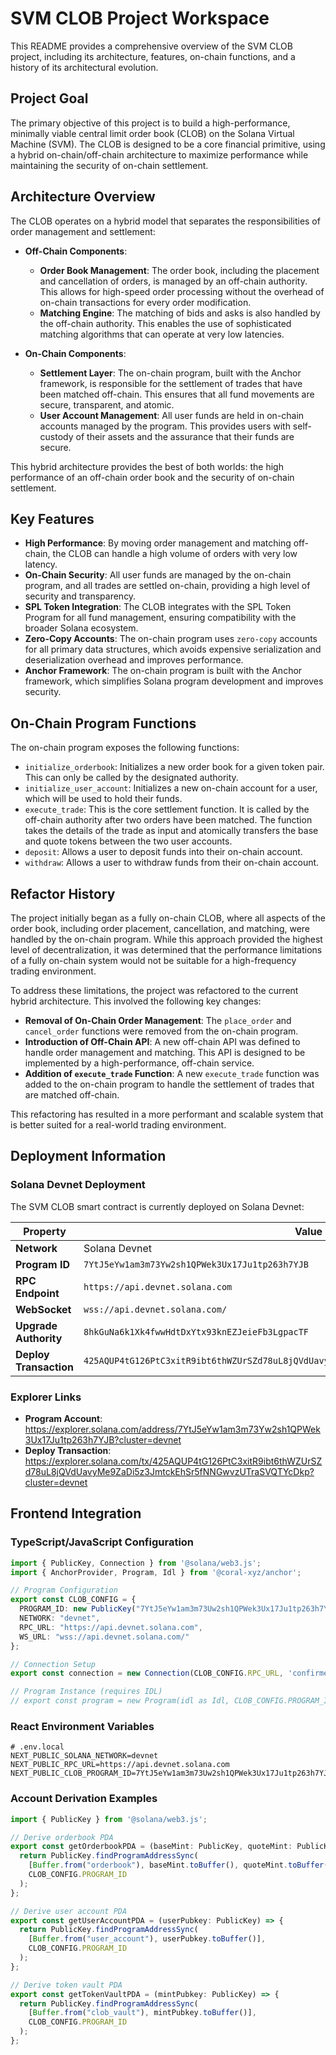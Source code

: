 # SVM CLOB Project Workspace

This README provides a comprehensive overview of the SVM CLOB project, including its architecture, features, on-chain functions, and a history of its architectural evolution.

## Project Goal

The primary objective of this project is to build a high-performance, minimally viable central limit order book (CLOB) on the Solana Virtual Machine (SVM). The CLOB is designed to be a core financial primitive, using a hybrid on-chain/off-chain architecture to maximize performance while maintaining the security of on-chain settlement.

## Architecture Overview

The CLOB operates on a hybrid model that separates the responsibilities of order management and settlement:

-   **Off-Chain Components**:
    -   **Order Book Management**: The order book, including the placement and cancellation of orders, is managed by an off-chain authority. This allows for high-speed order processing without the overhead of on-chain transactions for every order modification.
    -   **Matching Engine**: The matching of bids and asks is also handled by the off-chain authority. This enables the use of sophisticated matching algorithms that can operate at very low latencies.

-   **On-Chain Components**:
    -   **Settlement Layer**: The on-chain program, built with the Anchor framework, is responsible for the settlement of trades that have been matched off-chain. This ensures that all fund movements are secure, transparent, and atomic.
    -   **User Account Management**: All user funds are held in on-chain accounts managed by the program. This provides users with self-custody of their assets and the assurance that their funds are secure.

This hybrid architecture provides the best of both worlds: the high performance of an off-chain order book and the security of on-chain settlement.

## Key Features

-   **High Performance**: By moving order management and matching off-chain, the CLOB can handle a high volume of orders with very low latency.
-   **On-Chain Security**: All user funds are managed by the on-chain program, and all trades are settled on-chain, providing a high level of security and transparency.
-   **SPL Token Integration**: The CLOB integrates with the SPL Token Program for all fund management, ensuring compatibility with the broader Solana ecosystem.
-   **Zero-Copy Accounts**: The on-chain program uses `zero-copy` accounts for all primary data structures, which avoids expensive serialization and deserialization overhead and improves performance.
-   **Anchor Framework**: The on-chain program is built with the Anchor framework, which simplifies Solana program development and improves security.

## On-Chain Program Functions

The on-chain program exposes the following functions:

-   `initialize_orderbook`: Initializes a new order book for a given token pair. This can only be called by the designated authority.
-   `initialize_user_account`: Initializes a new on-chain account for a user, which will be used to hold their funds.
-   `execute_trade`: This is the core settlement function. It is called by the off-chain authority after two orders have been matched. The function takes the details of the trade as input and atomically transfers the base and quote tokens between the two user accounts.
-   `deposit`: Allows a user to deposit funds into their on-chain account.
-   `withdraw`: Allows a user to withdraw funds from their on-chain account.

## Refactor History

The project initially began as a fully on-chain CLOB, where all aspects of the order book, including order placement, cancellation, and matching, were handled by the on-chain program. While this approach provided the highest level of decentralization, it was determined that the performance limitations of a fully on-chain system would not be suitable for a high-frequency trading environment.

To address these limitations, the project was refactored to the current hybrid architecture. This involved the following key changes:

-   **Removal of On-Chain Order Management**: The `place_order` and `cancel_order` functions were removed from the on-chain program.
-   **Introduction of Off-Chain API**: A new off-chain API was defined to handle order management and matching. This API is designed to be implemented by a high-performance, off-chain service.
-   **Addition of `execute_trade` Function**: A new `execute_trade` function was added to the on-chain program to handle the settlement of trades that are matched off-chain.

This refactoring has resulted in a more performant and scalable system that is better suited for a real-world trading environment.

## Deployment Information

### Solana Devnet Deployment

The SVM CLOB smart contract is currently deployed on Solana Devnet:

| Property | Value |
|----------|-------|
| **Network** | Solana Devnet |
| **Program ID** | `7YtJ5eYw1am3m73Yw2sh1QPWek3Ux17Ju1tp263h7YJB` |
| **RPC Endpoint** | `https://api.devnet.solana.com` |
| **WebSocket** | `wss://api.devnet.solana.com/` |
| **Upgrade Authority** | `8hkGuNa6k1Xk4fwwHdtDxYtx93knEZJeieFb3LgpacTF` |
| **Deploy Transaction** | `425AQUP4tG126PtC3xitR9ibt6thWZUrSZd78uL8jQVdUavyMe9ZaDi5z3JmtckEhSr5fNNGwvzUTraSVQTYcDkp` |

### Explorer Links

- **Program Account**: https://explorer.solana.com/address/7YtJ5eYw1am3m73Yw2sh1QPWek3Ux17Ju1tp263h7YJB?cluster=devnet
- **Deploy Transaction**: https://explorer.solana.com/tx/425AQUP4tG126PtC3xitR9ibt6thWZUrSZd78uL8jQVdUavyMe9ZaDi5z3JmtckEhSr5fNNGwvzUTraSVQTYcDkp?cluster=devnet

## Frontend Integration

### TypeScript/JavaScript Configuration

```typescript
import { PublicKey, Connection } from '@solana/web3.js';
import { AnchorProvider, Program, Idl } from '@coral-xyz/anchor';

// Program Configuration
export const CLOB_CONFIG = {
  PROGRAM_ID: new PublicKey("7YtJ5eYw1am3m73Uw2sh1QPWek3Ux17Ju1tp263h7YJB"),
  NETWORK: "devnet",
  RPC_URL: "https://api.devnet.solana.com",
  WS_URL: "wss://api.devnet.solana.com/"
};

// Connection Setup
export const connection = new Connection(CLOB_CONFIG.RPC_URL, 'confirmed');

// Program Instance (requires IDL)
// export const program = new Program(idl as Idl, CLOB_CONFIG.PROGRAM_ID, provider);
```

### React Environment Variables

```env
# .env.local
NEXT_PUBLIC_SOLANA_NETWORK=devnet
NEXT_PUBLIC_RPC_URL=https://api.devnet.solana.com
NEXT_PUBLIC_CLOB_PROGRAM_ID=7YtJ5eYw1am3m73Uw2sh1QPWek3Ux17Ju1tp263h7YJB
```

### Account Derivation Examples

```typescript
import { PublicKey } from '@solana/web3.js';

// Derive orderbook PDA
export const getOrderbookPDA = (baseMint: PublicKey, quoteMint: PublicKey) => {
  return PublicKey.findProgramAddressSync(
    [Buffer.from("orderbook"), baseMint.toBuffer(), quoteMint.toBuffer()],
    CLOB_CONFIG.PROGRAM_ID
  );
};

// Derive user account PDA
export const getUserAccountPDA = (userPubkey: PublicKey) => {
  return PublicKey.findProgramAddressSync(
    [Buffer.from("user_account"), userPubkey.toBuffer()],
    CLOB_CONFIG.PROGRAM_ID
  );
};

// Derive token vault PDA
export const getTokenVaultPDA = (mintPubkey: PublicKey) => {
  return PublicKey.findProgramAddressSync(
    [Buffer.from("clob_vault"), mintPubkey.toBuffer()],
    CLOB_CONFIG.PROGRAM_ID
  );
};
```